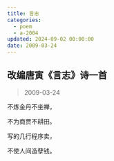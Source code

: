 ```yaml
---
title: 言志
categories:
  - poem
  - a-2004
updated: 2024-09-02 00:00:00
date: 2009-03-24
---
```


## 改编唐寅《言志》诗一首 ##

> 2009-03-24

不炼金丹不坐禅，

不为商贾不耕田。

写的几行程序卖，

不使人间造孽钱。

